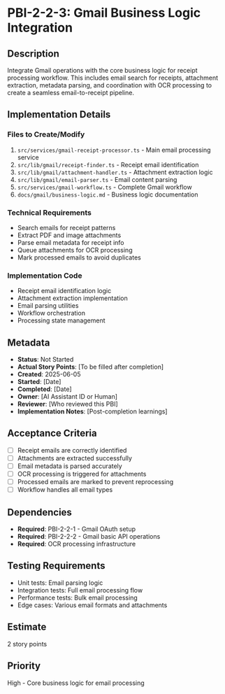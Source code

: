 # PBI-2-2-3: Gmail Business Logic Integration

## Description

Integrate Gmail operations with the core business logic for receipt processing workflow.
This includes email search for receipts, attachment extraction, metadata parsing,
and coordination with OCR processing to create a seamless email-to-receipt pipeline.

## Implementation Details

### Files to Create/Modify

1. `src/services/gmail-receipt-processor.ts` - Main email processing service
2. `src/lib/gmail/receipt-finder.ts` - Receipt email identification
3. `src/lib/gmail/attachment-handler.ts` - Attachment extraction logic
4. `src/lib/gmail/email-parser.ts` - Email content parsing
5. `src/services/gmail-workflow.ts` - Complete Gmail workflow
6. `docs/gmail/business-logic.md` - Business logic documentation

### Technical Requirements

- Search emails for receipt patterns
- Extract PDF and image attachments
- Parse email metadata for receipt info
- Queue attachments for OCR processing
- Mark processed emails to avoid duplicates

### Implementation Code

- Receipt email identification logic
- Attachment extraction implementation
- Email parsing utilities
- Workflow orchestration
- Processing state management

## Metadata

- **Status**: Not Started
- **Actual Story Points**: [To be filled after completion]
- **Created**: 2025-06-05
- **Started**: [Date]
- **Completed**: [Date]
- **Owner**: [AI Assistant ID or Human]
- **Reviewer**: [Who reviewed this PBI]
- **Implementation Notes**: [Post-completion learnings]

## Acceptance Criteria

- [ ] Receipt emails are correctly identified
- [ ] Attachments are extracted successfully
- [ ] Email metadata is parsed accurately
- [ ] OCR processing is triggered for attachments
- [ ] Processed emails are marked to prevent reprocessing
- [ ] Workflow handles all email types

## Dependencies

- **Required**: PBI-2-2-1 - Gmail OAuth setup
- **Required**: PBI-2-2-2 - Gmail basic API operations
- **Required**: OCR processing infrastructure

## Testing Requirements

- Unit tests: Email parsing logic
- Integration tests: Full email processing flow
- Performance tests: Bulk email processing
- Edge cases: Various email formats and attachments

## Estimate

2 story points

## Priority

High - Core business logic for email processing
